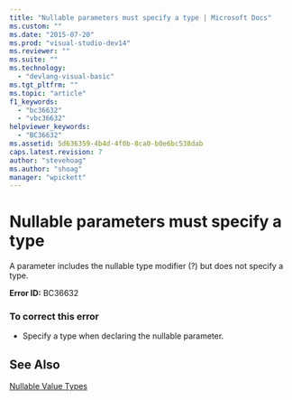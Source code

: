 ```yaml
---
title: "Nullable parameters must specify a type | Microsoft Docs"
ms.custom: ""
ms.date: "2015-07-20"
ms.prod: "visual-studio-dev14"
ms.reviewer: ""
ms.suite: ""
ms.technology: 
  - "devlang-visual-basic"
ms.tgt_pltfrm: ""
ms.topic: "article"
f1_keywords: 
  - "bc36632"
  - "vbc36632"
helpviewer_keywords: 
  - "BC36632"
ms.assetid: 5d636359-4b4d-4f0b-8ca0-b0e6bc538dab
caps.latest.revision: 7
author: "stevehoag"
ms.author: "shoag"
manager: "wpickett"
---
```

# Nullable parameters must specify a type
A parameter includes the nullable type modifier (?) but does not specify a type.  
  
 **Error ID:** BC36632  
  
### To correct this error  
  
-   Specify a type when declaring the nullable parameter.  
  
## See Also  
 [Nullable Value Types](../../visual-basic/programming-guide/language-features/data-types/nullable-value-types.md)